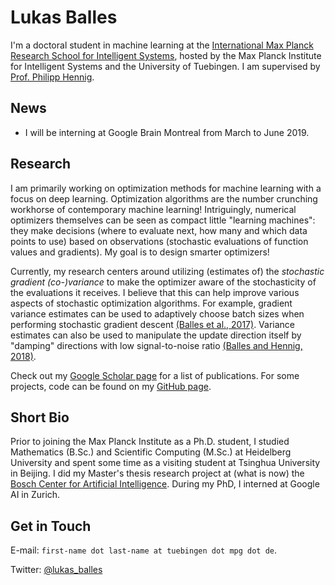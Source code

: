 # Lukas Balles

I'm a doctoral student in machine learning at the [International Max Planck Research School for Intelligent Systems](https://imprs.is.mpg.de/), hosted by the Max Planck Institute for Intelligent Systems and the University of Tuebingen. I am supervised by [Prof. Philipp Hennig](https://uni-tuebingen.de/en/faculties/faculty-of-science/departments/computer-science/lehrstuehle/methods-of-machine-learning/content/philipp-hennig/).

## News

- I will be interning at Google Brain Montreal from March to June 2019.


## Research

I am primarily working on optimization methods for machine learning with a focus on deep learning. Optimization algorithms are the number crunching workhorse of contemporary machine learning! Intriguingly, numerical optimizers themselves can be seen as compact little "learning machines": they make decisions (where to evaluate next, how many and which data points to use) based on observations (stochastic evaluations of function values and gradients). My goal is to design smarter optimizers!

Currently, my research centers around utilizing (estimates of) the _stochastic gradient (co-)variance_ to make the optimizer aware of the stochasticity of the evaluations it receives. I believe that this can help improve various aspects of stochastic optimization algorithms. For example, gradient variance estimates can be used to adaptively choose batch sizes when performing stochastic gradient descent [(Balles et al., 2017)](https://arxiv.org/abs/1612.05086). Variance estimates can also be used to manipulate the update direction itself by "damping" directions with low signal-to-noise ratio [(Balles and Hennig, 2018)](https://arxiv.org/abs/1705.07774).

Check out my [Google Scholar page](https://scholar.google.de/citations?user=2lq9JQIAAAAJ&hl=de) for a list of publications.
For some projects, code can be found on my [GitHub page](https://github.com/lballes).

## Short Bio

Prior to joining the Max Planck Institute as a Ph.D. student, I studied Mathematics (B.Sc.) and Scientific Computing (M.Sc.) at Heidelberg University and spent some time as a visiting student at Tsinghua University in Beijing.
I did my Master's thesis research project at (what is now) the [Bosch Center for Artificial Intelligence](https://www.bosch-ai.com).
During my PhD, I interned at Google AI in Zurich.

## Get in Touch

E-mail: ``first-name dot last-name at tuebingen dot mpg dot de``.

Twitter: [@lukas_balles](https://twitter.com/lukas_balles)